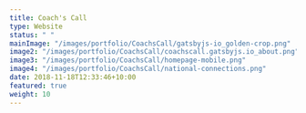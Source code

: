 ```yaml
---
title: Coach's Call
type: Website
status: " "
mainImage: "/images/portfolio/CoachsCall/gatsbyjs-io_golden-crop.png"
image2: "/images/portfolio/CoachsCall/coachscall.gatsbyjs.io_about.png"
image3: "/images/portfolio/CoachsCall/homepage-mobile.png"
image4: "/images/portfolio/CoachsCall/national-connections.png"
date: 2018-11-18T12:33:46+10:00
featured: true
weight: 10
---
```


